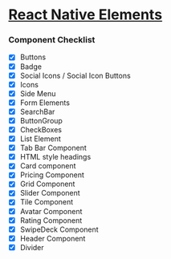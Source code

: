 # [React Native Elements](https://github.com/react-native-training/react-native-elements)

### Component Checklist

- [x] Buttons
- [x] Badge
- [x] Social Icons / Social Icon Buttons
- [x] Icons
- [x] Side Menu
- [x] Form Elements
- [x] SearchBar
- [x] ButtonGroup
- [x] CheckBoxes
- [x] List Element
- [x] Tab Bar Component
- [x] HTML style headings
- [x] Card component
- [x] Pricing Component
- [x] Grid Component
- [x] Slider Component
- [x] Tile Component
- [x] Avatar Component
- [x] Rating Component
- [x] SwipeDeck Component
- [x] Header Component
- [x] Divider
